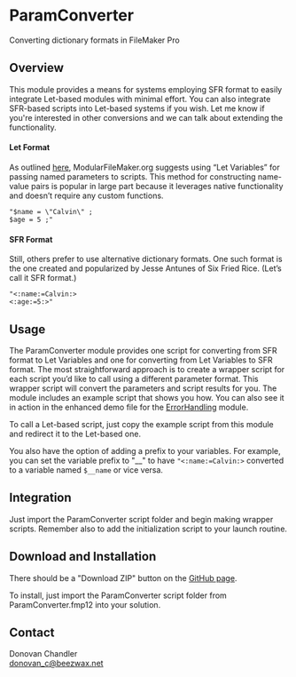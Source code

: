 # ParamConverter

Converting dictionary formats in FileMaker Pro

## Overview

This module provides a means for systems employing SFR format to easily integrate Let-based modules with minimal effort. You can also integrate SFR-based scripts into Let-based systems if you wish. Let me know if you're interested in other conversions and we can talk about extending the functionality.

#### Let Format

As outlined [here](http://www.modularfilemaker.org/documentation/#Passing_Parameters), ModularFileMaker.org suggests using “Let Variables” for passing named parameters to scripts. This method for constructing name-value pairs is popular in large part because it leverages native functionality and doesn’t require any custom functions.

````
"$name = \"Calvin\" ;
$age = 5 ;"
````

#### SFR Format

Still, others prefer to use alternative dictionary formats. One such format is the one created and popularized by Jesse Antunes of Six Fried Rice. (Let’s call it SFR format.)

````
"<:name:=Calvin:>
<:age:=5:>"
````

## Usage

The ParamConverter module provides one script for converting from SFR format to Let Variables and one for converting from Let Variables to SFR format. The most straightforward approach is to create a wrapper script for each script you’d like to call using a different parameter format. This wrapper script will convert the parameters and script results for you. The module includes an example script that shows you how. You can also see it in action in the enhanced demo file for the [ErrorHandling](http://www.modularfilemaker.org/2013/11/errorhandling/) module.

To call a Let-based script, just copy the example script from this module and redirect it to the Let-based one.

You also have the option of adding a prefix to your variables. For example, you can set the variable prefix to "__" to have ````"<:name:=Calvin:>```` converted to a variable named ````$__name```` or vice versa.

## Integration

Just import the ParamConverter script folder and begin making wrapper scripts. Remember also to add the initialization script to your launch routine.

## Download and Installation

There should be a "Download ZIP" button on the [GitHub page](https://github.com/DonovanChan/ParamConverter).

To install, just import the ParamConverter script folder from ParamConverter.fmp12 into your solution.

## Contact

Donovan Chandler  
donovan_c@beezwax.net
